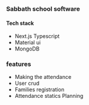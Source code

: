 ### Sabbath school software

#### Tech stack

-   Next.js Typescript
-   Material ui
-   MongoDB

### features

-   Making the attendance
-   User crud
-   Families registration
-   Attendance statics Planning
